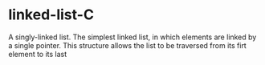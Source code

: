 # linked-list-C
A singly-linked list. The simplest linked list, in which elements are linked by a single pointer. This structure allows the list to be traversed from its firt element to its last
